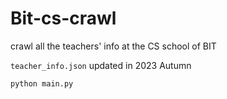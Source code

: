 # Bit-cs-crawl
crawl all the teachers' info at the CS school of BIT

`teacher_info.json` updated in 2023 Autumn

```bash
python main.py
```
